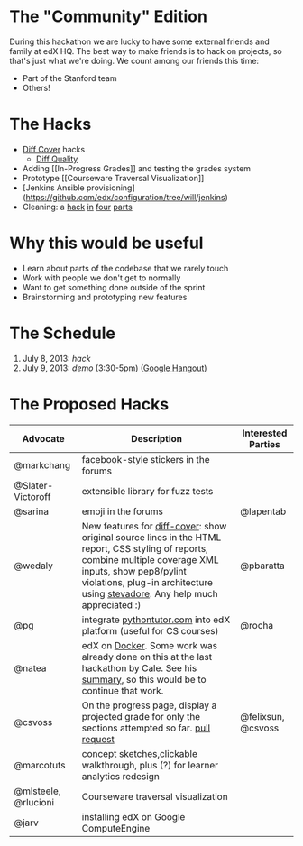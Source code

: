 # The "Community" Edition
During this hackathon we are lucky to have some external friends and family at edX HQ. The best way to make friends is to hack on projects, so that's just what we're doing. We count among our friends this time:
* Part of the Stanford team
* Others!

# The Hacks

* [Diff Cover](https://github.com/edx/diff-cover) hacks
  - [Diff Quality](https://github.com/edx/edx-platform/wiki/Diff-Quality)
* Adding [[In-Progress Grades]] and testing the grades system
* Prototype [[Courseware Traversal Visualization]]
* [Jenkins Ansible provisioning] (https://github.com/edx/configuration/tree/will/jenkins)
* Cleaning: a [hack](https://github.com/edx/edx-platform/pull/355) [in](https://github.com/edx/edx-platform/pull/352) [four](https://github.com/edx/edx-platform/pull/347) [parts](https://github.com/edx/edx-platform/pull/353)

# Why this would be useful
* Learn about parts of the codebase that we rarely touch
* Work with people we don't get to normally
* Want to get something done outside of the sprint
* Brainstorming and prototyping new features

# The Schedule
1. July 8, 2013: *hack*
2. July 9, 2013: *demo* (3:30-5pm) ([Google Hangout](https://plus.google.com/hangouts/_/calendar/bWNoYW5nQGVkeC5vcmc.6pftm7tku5r4v8d8ofn8udukjo))

# The Proposed Hacks

| Advocate | Description | Interested Parties |
|----------|-------------|--------------------|
| @markchang | facebook-style stickers in the forums | |
| @Slater-Victoroff | extensible library for fuzz tests | |
| @sarina | emoji in the forums | @lapentab |
| @wedaly | New features for [diff-cover](https://github.com/edx/diff-cover): show original source lines in the HTML report, CSS styling of reports, combine multiple coverage XML inputs, show pep8/pylint violations, plug-in architecture using [stevadore](http://stevedore.readthedocs.org/en/latest/).  Any help much appreciated :) | @pbaratta |
| @pg | integrate [pythontutor.com](http://pythontutor.com/) into edX platform (useful for CS courses) | @rocha |
| @natea | edX on [Docker](http://docker.io). Some work was already done on this at the last hackathon by Cale. See his [summary](https://edx-wiki.atlassian.net/wiki/display/ENG/How+we+deal+with+tons+of+services+on+setup+with+Docker), so this would be to continue that work. | |
| @csvoss | On the progress page, display a projected grade for only the sections attempted so far. [pull request](https://github.com/edx/edx-platform/pull/359) | @felixsun, @csvoss |
| @marcotuts| concept sketches,clickable walkthrough, plus (?) for learner analytics redesign | 
| @mlsteele, @rlucioni| Courseware traversal visualization | 
| @jarv | installing edX on Google ComputeEngine |